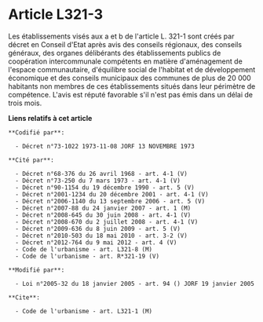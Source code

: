 # Article L321-3

Les établissements visés aux a et b de l'article L. 321-1 sont créés par décret en Conseil d'Etat après avis des conseils
régionaux, des conseils généraux, des organes délibérants des établissements publics de coopération intercommunale compétents
en matière d'aménagement de l'espace communautaire, d'équilibre social de l'habitat et de développement économique et des
conseils municipaux des communes de plus de 20 000 habitants non membres de ces établissements situés dans leur périmètre de
compétence. L'avis est réputé favorable s'il n'est pas émis dans un délai de trois mois.

**Liens relatifs à cet article**

	**Codifié par**:

	  - Décret n°73-1022 1973-11-08 JORF 13 NOVEMBRE 1973

	**Cité par**:

	  - Décret n°68-376 du 26 avril 1968 - art. 4-1 (V)
	  - Décret n°73-250 du 7 mars 1973 - art. 4-1 (V)
	  - Décret n°90-1154 du 19 décembre 1990 - art. 5 (V)
	  - Décret n°2001-1234 du 20 décembre 2001 - art. 4-1 (V)
	  - Décret n°2006-1140 du 13 septembre 2006 - art. 5 (V)
	  - Décret n°2007-88 du 24 janvier 2007 - art. 1 (M)
	  - Décret n°2008-645 du 30 juin 2008 - art. 4-1 (V)
	  - Décret n°2008-670 du 2 juillet 2008 - art. 4-1 (V)
	  - Décret n°2009-636 du 8 juin 2009 - art. 5 (V)
	  - Décret n°2010-503 du 18 mai 2010 - art. 3-2 (V)
	  - Décret n°2012-764 du 9 mai 2012 - art. 4 (V)
	  - Code de l'urbanisme - art. L321-8 (M)
	  - Code de l'urbanisme - art. R*321-19 (V)

	**Modifié par**:

	  - Loi n°2005-32 du 18 janvier 2005 - art. 94 () JORF 19 janvier 2005

	**Cite**:

	  - Code de l'urbanisme - art. L321-1 (M)
